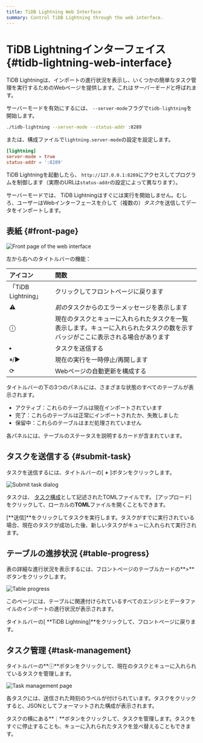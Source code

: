 ```yaml
---
title: TiDB Lightning Web Interface
summary: Control TiDB Lightning through the web interface.
---
```


# TiDB Lightningインターフェイス {#tidb-lightning-web-interface}

TiDB Lightningは、インポートの進行状況を表示し、いくつかの簡単なタスク管理を実行するためのWebページを提供します。これは*サーバーモード*と呼ばれます。

サーバーモードを有効にするには、 `--server-mode`フラグで`tidb-lightning`を開始します。

```sh
./tidb-lightning --server-mode --status-addr :8289
```

または、構成ファイルで`lightning.server-mode`の設定を設定します。

```toml
[lightning]
server-mode = true
status-addr = ':8289'
```

TiDB Lightningを起動したら、 `http://127.0.0.1:8289`にアクセスしてプログラムを制御します（実際のURLは`status-addr`の設定によって異なります）。

サーバーモードでは、 TiDB Lightningはすぐには実行を開始しません。むしろ、ユーザーはWebインターフェースを介して（複数の）*タスク*を送信してデータをインポートします。

## 表紙 {#front-page}

![Front page of the web interface](https://download.pingcap.com/images/docs/lightning-web-frontpage.png)

左から右へのタイトルバーの機能：

| アイコン             | 関数                                                               |
| :--------------- | :--------------------------------------------------------------- |
| 「TiDB Lightning」 | クリックしてフロントページに戻ります                                               |
| ⚠                | *前の*タスクからのエラーメッセージを表示します                                         |
| ⓘ                | 現在のタスクとキューに入れられたタスクを一覧表示します。キューに入れられたタスクの数を示すバッジがここに表示される場合があります |
| <li></li>        | タスクを送信する                                                         |
| ⏸/▶              | 現在の実行を一時停止/再開します                                                 |
| ⟳                | Webページの自動更新を構成する                                                 |

タイトルバーの下の3つのパネルには、さまざまな状態のすべてのテーブルが表示されます。

-   アクティブ：これらのテーブルは現在インポートされています
-   完了：これらのテーブルは正常にインポートされたか、失敗しました
-   保留中：これらのテーブルはまだ処理されていません

各パネルには、テーブルのステータスを説明するカードが含まれています。

## タスクを送信する {#submit-task}

タスクを送信するには、タイトルバーの[ **+** ]ボタンをクリックします。

![Submit task dialog](https://download.pingcap.com/images/docs/lightning-web-submit.png)

タスクは、 [タスク構成](/tidb-lightning/tidb-lightning-configuration.md#tidb-lightning-task)として記述されたTOMLファイルです。 [アップロード]をクリックして、ローカルの**TOML**ファイルを開くこともできます。

[**送信]**をクリックしてタスクを実行します。タスクがすでに実行されている場合、現在のタスクが成功した後、新しいタスクがキューに入れられて実行されます。

## テーブルの進捗状況 {#table-progress}

表の詳細な進行状況を表示するには、フロントページのテーブルカードの**&gt;**ボタンをクリックします。

![Table progress](https://download.pingcap.com/images/docs/lightning-web-table.png)

このページには、テーブルに関連付けられているすべてのエンジンとデータファイルのインポートの進行状況が表示されます。

タイトルバーの[ **TiDB Lightning]**をクリックして、フロントページに戻ります。

## タスク管理 {#task-management}

タイトルバーの**ⓘ**ボタンをクリックして、現在のタスクとキューに入れられているタスクを管理します。

![Task management page](https://download.pingcap.com/images/docs/lightning-web-queue.png)

各タスクには、送信された時刻のラベルが付けられています。タスクをクリックすると、JSONとしてフォーマットされた構成が表示されます。

タスクの横にある**⋮**ボタンをクリックして、タスクを管理します。タスクをすぐに停止することも、キューに入れられたタスクを並べ替えることもできます。
